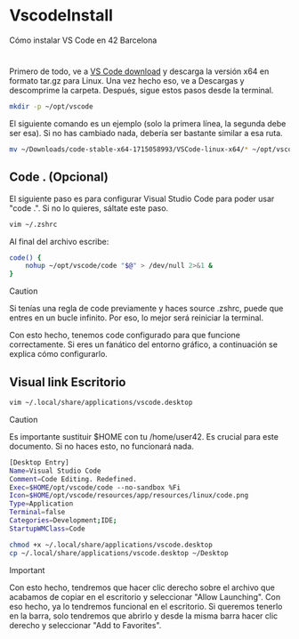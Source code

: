 # VscodeInstall
Cómo instalar VS Code en 42 Barcelona
#
Primero de todo, ve a [VS Code download](https://code.visualstudio.com/Download#) y descarga la versión x64 en formato tar.gz para Linux. Una vez hecho eso, ve a Descargas y descomprime la carpeta. Después, sigue estos pasos desde la terminal.

```bash
mkdir -p ~/opt/vscode
```
El siguiente comando es un ejemplo (solo la primera línea, la segunda debe ser esa). Si no has cambiado nada, debería ser bastante similar a esa ruta.
```bash
mv ~/Downloads/code-stable-x64-1715058993/VSCode-linux-x64/* ~/opt/vscode
```
## Code . (Opcional)
El siguiente paso es para configurar Visual Studio Code para poder usar "code .". Si no lo quieres, sáltate este paso.
```bash
vim ~/.zshrc
```
Al final del archivo escribe:
```bash
code() {
    nohup ~/opt/vscode/code "$@" > /dev/null 2>&1 &
}
```
> [!CAUTION]
> Si tenías una regla de code previamente y haces source .zshrc, puede que entres en un bucle infinito. Por eso, lo mejor será reiniciar la terminal.

Con esto hecho, tenemos code configurado para que funcione correctamente. Si eres un fanático del entorno gráfico, a continuación se explica cómo configurarlo.
## Visual link Escritorio
```bash
vim ~/.local/share/applications/vscode.desktop
```
> [!CAUTION]
> Es importante sustituir $HOME con tu /home/user42. Es crucial para este documento. Si no haces esto, no funcionará nada.
```bash
[Desktop Entry]
Name=Visual Studio Code
Comment=Code Editing. Redefined.
Exec=$HOME/opt/vscode/code --no-sandbox %Fi
Icon=$HOME/opt/vscode/resources/app/resources/linux/code.png
Type=Application
Terminal=false
Categories=Development;IDE;
StartupWMClass=Code
```
```bash
chmod +x ~/.local/share/applications/vscode.desktop
cp ~/.local/share/applications/vscode.desktop ~/Desktop
```
> [!IMPORTANT]
> Con esto hecho, tendremos que hacer clic derecho sobre el archivo que acabamos de copiar en el escritorio y seleccionar "Allow Launching". Con eso hecho, ya lo tendremos funcional en el escritorio. Si queremos tenerlo en la barra, solo tendremos que abrirlo y desde la misma barra hacer clic derecho y seleccionar "Add to Favorites".
